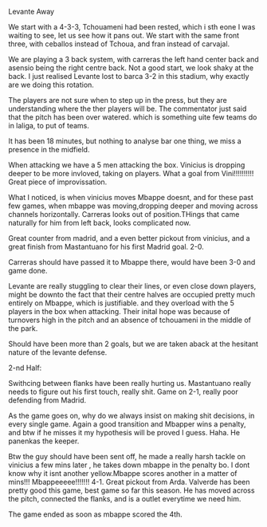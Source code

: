 
Levante Away

We start with a  4-3-3, Tchouameni had been rested, which i sth eone I was waiting to see, let us see how it pans out. We start with the same front three, with ceballos instead of Tchoua, and fran instead of carvajal.

We are playing a 3 back system, with carreras the left hand center back and asensio being the right centre back.  Not a  good start, we look shaky at the back.  I just realised Levante lost to barca 3-2  in this stadium, why exactly are we doing this rotation.

The players are not sure when to step up in the press, but they are understanding where the ther players will be. The commentator just said that the pitch has been over watered. which is something uite few teams do in laliga, to put of teams.
 
It has been 18 minutes, but nothing to analyse bar one thing, we miss a presence in the midfield. 

When attacking we have a 5 men attacking the box. Vinicius is dropping deeper to be more invloved, taking on players. What a goal from Vini!!!!!!!!!!
Great piece of improvissation. 

What I noticed, is when vinicius moves Mbappe doesnt, and for these past few games, when mbappe was moving,dropping deeper and moving across channels horizontally. Carreras looks out of position.THings that came naturally for him from left back, looks complicated now.

Great counter from madrid, and a even better pickout from vinicius, and a great finish from Mastantuano for his first Madrid goal. 2-0.

Carreras should have passed it to Mbappe there, would have been 3-0 and game done. 

Levante are really stuggling to clear their lines, or even close down players, might be downto the fact that their centre halves are occupied pretty much entirely on Mbappe, which is justifiable. and they overload with the 5 players in the box when attacking. Their inital hope was because of turnovers high in the pitch and an absence of tchouameni in the middle of the park.

Should have been more than 2 goals, but we are taken aback at the hesitant nature of the levante defense.

2-nd Half:

Swithcing between flanks have been really hurting us. Mastantuano really needs to figure out his first touch, really shit.
Game on 2-1, really poor defending from Madrid.

As the game goes on, why do we always insist on making shit decisions, in every single game. Again a good transition and Mbapper wins a penalty, and btw if he misses it my hypothesis will be proved I guess. Haha. He panenkas the keeper. 

Btw the guy should have been sent off, he made a really harsh tackle on vinicius a few mins later , he takes down mbappe in the penalty bo. I dont know why it isnt another yellow.Mbappe scores another in a matter of mins!!!
Mbappeeeee!!!!!!! 
4-1. Great pickout from Arda.
Valverde has been pretty good this game, best game so far this season. He has moved across the pitch, connected the flanks, and is a outlet everytime we need him.

The game ended as soon as mbappe scored the 4th.
